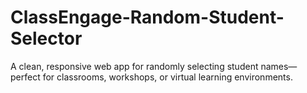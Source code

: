 # ClassEngage-Random-Student-Selector
A clean, responsive web app for randomly selecting student names—perfect for classrooms, workshops, or virtual learning environments.
